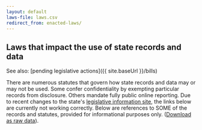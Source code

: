 ```yaml
---
layout: default
laws-file: laws.csv
redirect_from: enacted-laws/
---
```


## Laws that impact the use of state records and data

See also: [pending legislative actions]({{ site.baseUrl }}/bills)

There are numerous statutes that govern how state records and data may or may not be used. Some confer confidentiality by exempting particular records from disclosure. Others mandate fully public online reporting.  Due to recent changes to the state's [legislative information site](http://public.leginfo.state.ny.us/lawssrch.cgi?NVLWO:), the links below are currently not working correctly. Below are references to SOME of the records and statutes, provided for informational purposes only.  ([Download as raw data]({{site.baseUrl}}/laws/{{page.laws-file}})).

<div id="laws-div"></div>

<script type="text/javascript" src="//cdn.datatables.net/1.10.4/js/jquery.dataTables.min.js"></script>
<script type="text/javascript" src="{{ site.baseUrl }}/js/jquery-csv.0.71.js"></script>
<link rel="stylesheet" type="text/css" href="//cdn.datatables.net/1.10.4/css/jquery.dataTables.min.css">

<script type="text/javascript">

  $( document ).ready(function() {
    $.ajax("{{site.baseUrl}}/laws/{{page.laws-file}}", {
      success: function(returnedData, textStatus, jqXHR) {
        $.csv.toObjects(returnedData, {}, function(err, csvData) {
          $("#laws-div").html('<span id="laws_count"></span><table id="laws-table" cellpadding="0" cellspacing="0" border="0" class="display" width="100%"></table>');
          $("#laws-table").DataTable({
            // "ajax": webUrl,   // loading data this way doesn't work. Maybe a jquery version compatability issue?
            "data": csvData,
            "paging": false,
            "processing": true,  // only useful if DataTable's ajax handler is used
            "order": [[2, "asc"]],
            "columns": [
              {"title": "Requirement(s)","data":"requires", "width": "10%"},
              {"title": "Source", "data": "source", "width": "10%"},
              {"title": "Law", "data": "Law", "width": "35%", "render": function(data, type, full, meta){
                if (full.link) { return '<a href="' + full.link + '" target="_new">' + full.law + ' ' + full.section + '</a>' }
                  else { return full.law + ' ' + full.section }
              }},
              {"title": "Description", "data":"description", "width": "35%"},
              {"title": "Notes", "data": "notes", "width": "15%"}
            ]
          });
          $("#laws_count").text('Total items: ' + $("#laws-table").DataTable().rows()[0].length);
        });
      },
      error: function(jqXHR, textStatus, errorThrown) {
        alert("unable to load CSV data file: " + errorThrown);
      }
    });
  });
  
</script>
